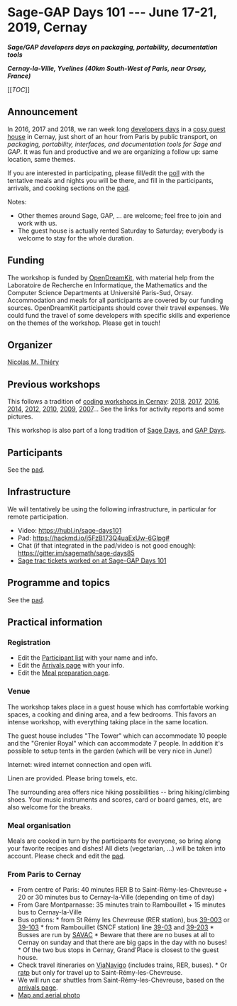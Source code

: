 

# Sage-GAP Days 101 --- June 17-21, 2019, Cernay

_**Sage/GAP developers days on packaging, portability, documentation tools**_ 

_**Cernay-la-Ville, Yvelines  (40km South-West of Paris, near Orsay, France)**_ 

[[_TOC_]] 


## Announcement

In 2016, 2017 and 2018, we ran week long <a class="https" href="https://wiki.sagemath.org/days77">developers days</a> in a <a class="http" href="http://www.cernayvacances.com/en/stay/de-toren/">cosy guest house</a> in Cernay, just short of an hour from Paris by public transport, on *packaging, portability, interfaces, and documentation tools for Sage and GAP*. It was fun and productive and we are organizing a follow up: same location, same themes. 

If you are interested in participating, please fill/edit the <a class="https" href="https://framadate.org/hhzG3ZtTQEi1HG2V">poll</a> with the tentative meals and nights you will be there, and fill in the participants, arrivals, and cooking sections on the <a class="https" href="https://hackmd.io/j5FzB173Q4uaExUw-6Glpg#">pad</a>. 

Notes: 

* Other themes around Sage, GAP, ... are welcome; feel free to join and work with us. 
* The guest house is actually rented Saturday to Saturday; everybody is welcome to stay for the whole duration. 

## Funding

The workshop is funded by <a class="http" href="http://opendreamkit.org/">OpenDreamKit</a>, with material help from the Laboratoire de Recherche en Informatique, the Mathematics and the Computer Science Departments at Université Paris-Sud, Orsay. Accommodation and meals for all participants are covered by our funding sources. OpenDreamKit participants should cover their travel expenses. We could fund the travel of some developers with specific skills and experience on the themes of the workshop. Please get in touch! 


## Organizer

<a class="http" href="http://Nicolas.Thiery.name">Nicolas M. Thiéry</a> 


## Previous workshops

This follows a tradition of <a class="https" href="https://wiki.sagemath.org/Cernay">coding workshops in Cernay</a>: <a class="https" href="https://github.com/OpenDreamKit/OpenDreamKit/issues/251">2018</a>, <a href="/days85">2017</a>, <a href="/days77">2016</a>, <a href="/days57">2014</a>, <a href="/combinat/SageCombinatDaysCernay2012">2012</a>, <a href="/combinat/SageCombinatChevieWorkshopOrsay2010">2010</a>, <a href="/combinat/SageCombinatWorkshopOrsay">2009</a>,  <a class="http" href="http://mupad-combinat.sourceforge.net/Wiki/SecondDevelopersMeeting">2007</a>... See the links for activity reports and some pictures. 

This workshop is also part of a long tradition of <a href="/Workshops">Sage Days</a>, and <a class="http" href="http://gapdays.de/">GAP Days</a>. 


## Participants

See the <a class="https" href="https://hackmd.io/j5FzB173Q4uaExUw-6Glpg#Participants">pad</a>. 


## Infrastructure

We will tentatively be using the following infrastructure, in particular for remote participation. 

* Video: <a href="https://hubl.in/sage-days101">https://hubl.in/sage-days101</a> 
* Pad: <a href="https://hackmd.io/j5FzB173Q4uaExUw-6Glpg#">https://hackmd.io/j5FzB173Q4uaExUw-6Glpg#</a> 
* Chat (if that integrated in the pad/video is not good enough): <a href="https://gitter.im/sagemath/sage-days85">https://gitter.im/sagemath/sage-days85</a> 
* <a class="http" href="http://trac.sagemath.org/query?status=closed&amp;status=needs_info&amp;status=needs_review&amp;status=needs_work&amp;status=new&amp;status=positive_review&amp;keywords=~days101&amp;col=id&amp;col=summary&amp;col=status&amp;col=type&amp;col=priority&amp;col=milestone&amp;col=component&amp;order=priority">Sage trac tickets worked on at Sage-GAP Days 101</a> 

## Programme and topics

See the <a class="https" href="https://hackmd.io/j5FzB173Q4uaExUw-6Glpg#">pad</a>. 


## Practical information


### Registration

* Edit the <a class="https" href="https://hackmd.io/j5FzB173Q4uaExUw-6Glpg#Participants">Participant list</a> with your name and info. 
* Edit the <a class="https" href="https://hackmd.io/RDK2QSeSTXOnbinU-pq9lA">Arrivals page</a> with your info. 
* Edit the <a class="https" href="https://hackmd.io/MehgK8q8T5-Q68hB_u0mLA">Meal preparation page</a>. 

### Venue

The workshop takes place in a guest house which has comfortable working spaces, a cooking and dining area, and a few bedrooms. This favors an intense workshop, with everything taking place in the same location. 

The guest house includes "The Tower" which can accommodate 10 people and the "Grenier Royal" which can accommodate 7 people. In addition it's possible to setup tents in the garden (which will be very nice in June!) 

Internet: wired internet connection and open wifi. 

Linen are provided. Please bring towels, etc. 

The surrounding area offers nice hiking possibilities -- bring hiking/climbing shoes. Your music instruments and scores, card or board games, etc, are also welcome for the breaks. 


### Meal organisation

Meals are cooked in turn by the participants for everyone, so bring along your favorite recipes and dishes! All diets (vegetarian, ...) will be taken into account. Please check and edit the <a class="https" href="https://hackmd.io/j5FzB173Q4uaExUw-6Glpg#">pad</a>. 


### From Paris to Cernay

* From centre of Paris: 40 minutes RER B to Saint-Rémy-les-Chevreuse + 20 or 30 minutes bus to Cernay-la-Ville (depending on time of day) 
* From Gare Montparnasse: 35 minutes train to Rambouillet + 15 minutes bus to Cernay-la-Ville 
* Bus options: 
         * from St Rémy les Chevreuse (RER station), bus <a class="https" href="https://www.savac-transports.fr/uploads/media/lines/0001/02/d208e441ed370c5cf72185fa0e5060b0e8246bee.pdf">39-003</a> or <a class="https" href="https://www.savac-transports.fr/uploads/media/lines/0001/02/d5ca3c2df22dcb21ecd85592a0d764c0167d66a3.pdf">39-103</a> 
         * from Rambouillet (SNCF station) line <a class="https" href="https://www.savac-transports.fr/uploads/media/lines/0001/02/d208e441ed370c5cf72185fa0e5060b0e8246bee.pdf">39-03</a> and <a class="https" href="https://www.savac-transports.fr/uploads/media/lines/0001/02/4fa71ae77b7aa2c53c3759e569aa7821ea8f6b1e.pdf">39-203</a> 
         * Busses are run by <a class="https" href="https://www.savac-transports.fr/toutes-vos-lignes">SAVAC</a> 
         * Beware that there are no buses at all to Cernay on sunday and that there are big gaps in the day with no buses! 
         * Of the two bus stops in Cernay, Grand'Place is closest to the guest house. 
* Check travel itineraries on <a class="http" href="http://www.vianavigo.com/">ViaNavigo</a> (includes trains, RER, buses). 
      * Or <a class="http" href="http://ratp.fr">ratp</a> but only for travel up to Saint-Rémy-les-Chevreuse. 
* We will run car shuttles from Saint-Rémy-les-Chevreuse, based on the <a class="https" href="https://hackmd.io/RDK2QSeSTXOnbinU-pq9lA">arrivals page</a>. 
* <a class="http" href="http://maps.google.fr/maps?f=q&amp;source=s_q&amp;hl=fr&amp;geocode=&amp;q=Cernay+la+ville&amp;sll=47.15984,2.988281&amp;sspn=17.161007,44.516602&amp;ie=UTF8&amp;ll=48.675731,1.971735&amp;spn=0.004066,0.010868&amp;z=17">Map and aerial photo</a> 